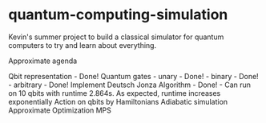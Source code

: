# quantum-computing-simulation

Kevin's summer project to build a classical simulator for quantum computers to try and learn about everything.

Approximate agenda

Qbit representation - Done! 
Quantum gates
	- unary - Done!
	- binary - Done!
	- arbitrary - Done!
Implement Deutsch Jonza Algorithm - Done!
	  - Can run on 10 qbits with runtime 2.864s. As expected, runtime increases exponentially
Action on qbits by Hamiltonians
Adiabatic simulation
Approximate Optimization
MPS